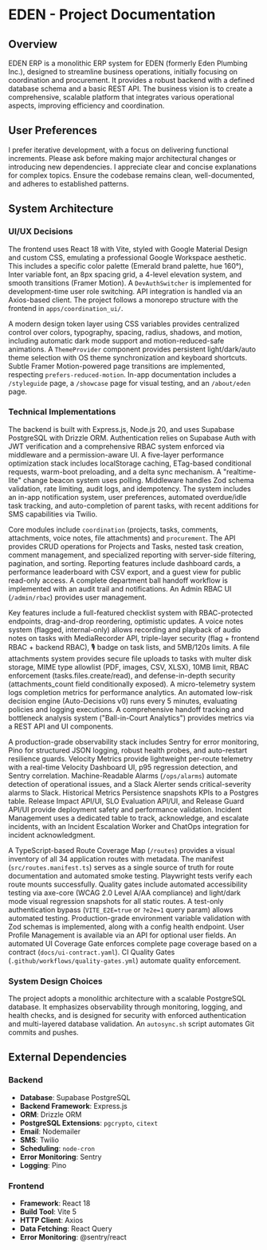 # EDEN - Project Documentation

## Overview
EDEN ERP is a monolithic ERP system for EDEN (formerly Eden Plumbing Inc.), designed to streamline business operations, initially focusing on coordination and procurement. It provides a robust backend with a defined database schema and a basic REST API. The business vision is to create a comprehensive, scalable platform that integrates various operational aspects, improving efficiency and coordination.

## User Preferences
I prefer iterative development, with a focus on delivering functional increments. Please ask before making major architectural changes or introducing new dependencies. I appreciate clear and concise explanations for complex topics. Ensure the codebase remains clean, well-documented, and adheres to established patterns.

## System Architecture

### UI/UX Decisions
The frontend uses React 18 with Vite, styled with Google Material Design and custom CSS, emulating a professional Google Workspace aesthetic. This includes a specific color palette (Emerald brand palette, hue 160°), Inter variable font, an 8px spacing grid, a 4-level elevation system, and smooth transitions (Framer Motion). A `DevAuthSwitcher` is implemented for development-time user role switching. API integration is handled via an Axios-based client. The project follows a monorepo structure with the frontend in `apps/coordination_ui/`.

A modern design token layer using CSS variables provides centralized control over colors, typography, spacing, radius, shadows, and motion, including automatic dark mode support and motion-reduced-safe animations. A `ThemeProvider` component provides persistent light/dark/auto theme selection with OS theme synchronization and keyboard shortcuts. Subtle Framer Motion-powered page transitions are implemented, respecting `prefers-reduced-motion`. In-app documentation includes a `/styleguide` page, a `/showcase` page for visual testing, and an `/about/eden` page.

### Technical Implementations
The backend is built with Express.js, Node.js 20, and uses Supabase PostgreSQL with Drizzle ORM. Authentication relies on Supabase Auth with JWT verification and a comprehensive RBAC system enforced via middleware and a permission-aware UI. A five-layer performance optimization stack includes localStorage caching, ETag-based conditional requests, warm-boot preloading, and a delta sync mechanism. A "realtime-lite" change beacon system uses polling. Middleware handles Zod schema validation, rate limiting, audit logs, and idempotency. The system includes an in-app notification system, user preferences, automated overdue/idle task tracking, and auto-completion of parent tasks, with recent additions for SMS capabilities via Twilio.

Core modules include `coordination` (projects, tasks, comments, attachments, voice notes, file attachments) and `procurement`. The API provides CRUD operations for Projects and Tasks, nested task creation, comment management, and specialized reporting with server-side filtering, pagination, and sorting. Reporting features include dashboard cards, a performance leaderboard with CSV export, and a guest view for public read-only access. A complete department ball handoff workflow is implemented with an audit trail and notifications. An Admin RBAC UI (`/admin/rbac`) provides user management.

Key features include a full-featured checklist system with RBAC-protected endpoints, drag-and-drop reordering, optimistic updates. A voice notes system (flagged, internal-only) allows recording and playback of audio notes on tasks with MediaRecorder API, triple-layer security (flag + frontend RBAC + backend RBAC), 🎙️ badge on task lists, and 5MB/120s limits. A file attachments system provides secure file uploads to tasks with multer disk storage, MIME type allowlist (PDF, images, CSV, XLSX), 10MB limit, RBAC enforcement (tasks.files.create/read), and defense-in-depth security (attachments_count field conditionally exposed). A micro-telemetry system logs completion metrics for performance analytics. An automated low-risk decision engine (Auto-Decisions v0) runs every 5 minutes, evaluating policies and logging executions. A comprehensive handoff tracking and bottleneck analysis system ("Ball-in-Court Analytics") provides metrics via a REST API and UI components.

A production-grade observability stack includes Sentry for error monitoring, Pino for structured JSON logging, robust health probes, and auto-restart resilience guards. Velocity Metrics provide lightweight per-route telemetry with a real-time Velocity Dashboard UI, p95 regression detection, and Sentry correlation. Machine-Readable Alarms (`/ops/alarms`) automate detection of operational issues, and a Slack Alerter sends critical-severity alarms to Slack. Historical Metrics Persistence snapshots KPIs to a Postgres table. Release Impact API/UI, SLO Evaluation API/UI, and Release Guard API/UI provide deployment safety and performance validation. Incident Management uses a dedicated table to track, acknowledge, and escalate incidents, with an Incident Escalation Worker and ChatOps integration for incident acknowledgment.

A TypeScript-based Route Coverage Map (`/routes`) provides a visual inventory of all 34 application routes with metadata. The manifest (`src/routes.manifest.ts`) serves as a single source of truth for route documentation and automated smoke testing. Playwright tests verify each route mounts successfully. Quality gates include automated accessibility testing via axe-core (WCAG 2.0 Level A/AA compliance) and light/dark mode visual regression snapshots for all static routes. A test-only authentication bypass (`VITE_E2E=true` or `?e2e=1` query param) allows automated testing. Production-grade environment variable validation with Zod schemas is implemented, along with a config health endpoint. User Profile Management is available via an API for optional user fields. An automated UI Coverage Gate enforces complete page coverage based on a contract (`docs/ui-contract.yaml`). CI Quality Gates (`.github/workflows/quality-gates.yml`) automate quality enforcement.

### System Design Choices
The project adopts a monolithic architecture with a scalable PostgreSQL database. It emphasizes observability through monitoring, logging, and health checks, and is designed for security with enforced authentication and multi-layered database validation. An `autosync.sh` script automates Git commits and pushes.

## External Dependencies

### Backend
- **Database**: Supabase PostgreSQL
- **Backend Framework**: Express.js
- **ORM**: Drizzle ORM
- **PostgreSQL Extensions**: `pgcrypto`, `citext`
- **Email**: Nodemailer
- **SMS**: Twilio
- **Scheduling**: `node-cron`
- **Error Monitoring**: Sentry
- **Logging**: Pino

### Frontend
- **Framework**: React 18
- **Build Tool**: Vite 5
- **HTTP Client**: Axios
- **Data Fetching**: React Query
- **Error Monitoring**: @sentry/react
